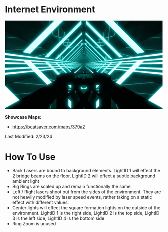 # Internet Environment
![Internet Environment](Internet.png)

**Showcase Maps:**
- https://beatsaver.com/maps/379a2

Last Modified: 2/23/24

# How To Use

- Back Lasers are bound to background elements. LightID 1 will effect the 2 bridge beams on the floor, LightID 2 will effect a subtle background ambient light
- Big Rings are scaled up and remain functionally the same
- Left / Right lasers shoot out from the sides of the environment. They are not heavily modified by laser speed events, rather taking on a static effect with different values.
- Center lights will effect the square formation lights on the outside of the environment. LightID 1 is the right side, LightID 2 is the top side, LightID 3 is the left side, LightID 4 is the bottom side
- Ring Zoom is unused